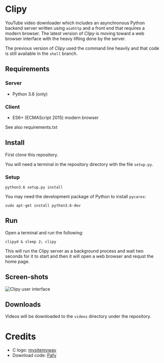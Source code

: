 # Clipy

YouTube video downloader which includes an asynchronous Python backend server written using
`aiohttp` and a front end that requires a modern browser. The latest version of *Clipy* is
moving toward a web browser interface with the heavy lifting done by the server.

The previous version of *Clipy* used the command line heavily and that code is still available
in the `shell` branch.

## Requirements

### Server

* Python 3.6 (only)

### Client

* ES6+ (ECMAScript 2015) modern browser

See also requirements.txt

## Install

First clone this repository.

You will need a terminal in the repository directory with the file ``setup.py``.

### Setup

	python3.6 setup.py install

You may need the development package of Python to install `pycares`:

	sudo apt-get install python3.6-dev

## Run

Open a terminal and run the following:

	clipyd & sleep 2; clipy

This will run the Clipy server as a background process and wait two seconds for it to start and then
it will open a web browser and requst the home page.

## Screen-shots

![Clipy user interface](http://104.237.140.142/clipy/screenshot_gui.png)

## Downloads

Videos will be downloaded to the ``videos`` directory under the repository.

# Credits

* C logo: [mysitemyway](http://cdn.mysitemyway.com/etc-mysitemyway/icons/legacy-previews/icons/simple-red-square-icons-alphanumeric/128147-simple-red-square-icon-alphanumeric-letter-c.png)
* Download code: [Pafy](http://pythonhosted.org/Pafy/)
